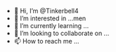 - 👋 Hi, I’m @Tinkerbell4
- 👀 I’m interested in ...men
- 🌱 I’m currently learning ...
- 💞️ I’m looking to collaborate on ...
- 📫 How to reach me ...

<!---
Tinkerbell4/Tinkerbell4 is a ✨ special ✨ repository because its `README.md` (this file) appears on your GitHub profile.
You can click the Preview link to take a look at your changes.
--->
